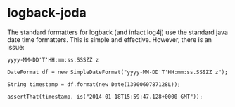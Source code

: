 # logback-joda

The standard formatters for logback (and infact log4j) use the standard java date time formatters. This is simple and effective. However, there is an issue:

    yyyy-MM-DD'T'HH:mm:ss.SSSZZ z

    DateFormat df = new SimpleDateFormat("yyyy-MM-DD'T'HH:mm:ss.SSSZZ z");

    String timestamp = df.format(new Date(1390060787128L));

    assertThat(timestamp, is("2014-01-18T15:59:47.128+0000 GMT"));
